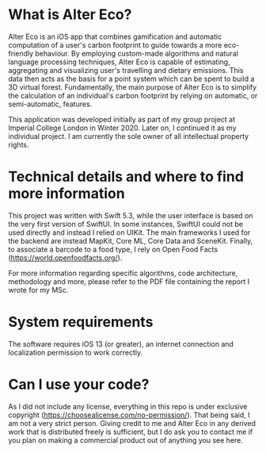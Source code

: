 # What is Alter Eco?
Alter Eco is an iOS app that combines gamification and automatic computation of a user's carbon footprint to guide towards a more eco-friendly behaviour. By employing custom-made algorithms and natural language processing techniques, Alter Eco is capable of estimating, aggregating and visualizing user's travelling and dietary emissions. This data then acts as the basis for a point system which can be spent to build a 3D virtual forest. Fundamentally, the main purpose of Alter Eco is to simplify the calculation of an individual's carbon footprint by relying on automatic, or semi-automatic, features.  
  
This application was developed initially as part of my group project at Imperial College London in Winter 2020. Later on, I continued it as my individual project. I am currently the sole owner of all intellectual property rights.
# Technical details and where to find more information
This project was written with Swift 5.3, while the user interface is based on the very first version of SwiftUI. In some instances, SwiftUI could not be used directly and instead I relied on UIKit. The main frameworks I used for the backend are instead MapKit, Core ML, Core Data and SceneKit. Finally, to associate a barcode to a food type, I rely on Open Food Facts (https://world.openfoodfacts.org/).  
  
For more information regarding specific algorithms, code architecture, methodology and more, please refer to the PDF file containing the report I wrote for my MSc.
# System requirements
The software requires iOS 13 (or greater), an internet connection and localization permission to work correctly.
# Can I use your code?
As I did not include any license, everything in this repo is under exclusive copyright (https://choosealicense.com/no-permission/). That being said, I am not a very strict person. Giving credit to me and Alter Eco in any derived work that is distributed freely is sufficient, but I do ask you to contact me if you plan on making a commercial product out of anything you see here.

